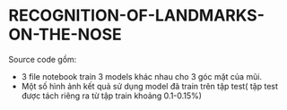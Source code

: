 # RECOGNITION-OF-LANDMARKS-ON-THE-NOSE
Source code gồm:
 + 3 file notebook train 3 models khác nhau cho 3 góc mặt của mũi.
 + Một số hình ảnh kết quả sử dụng model đã train trên tập test( tập test được tách riêng ra từ tập train khoảng 0.1-0.15%)
